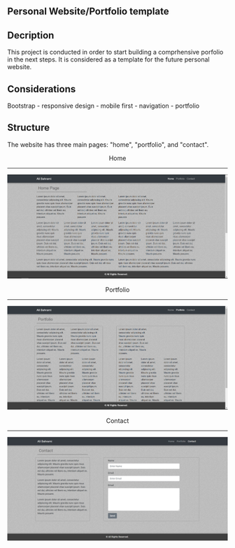 
<h2>Personal Website/Portfolio template</h2>

## Decription
This project is conducted in order to start building a comprhensive porfolio in the next steps. 
It is considered as a template for the future personal website.

## Considerations
Bootstrap - responsive design - mobile first - navigation - portfolio

## Structure
The website has three main pages: "home", "portfolio", and "contact".

<p align="center">
    <span>Home</span><hr>
    <img alt="Home" src="https://github.com/alibahrami633/1-homework/blob/master/assets/screenshots/index.png">
</p>
<p align="center">
    <span>Portfolio</span><hr>
    <img alt="Portfolio" src="https://github.com/alibahrami633/1-homework/blob/master/assets/screenshots/portfolio.png">
</p>
<p align="center">
    <span>Contact</span><hr/>
    <img alt="Contact" src="https://github.com/alibahrami633/1-homework/blob/master/assets/screenshots/contact.jpg">
</p>